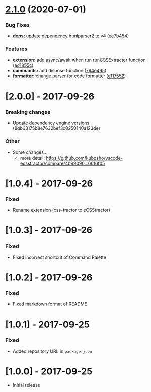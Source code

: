 # [2.1.0](https://github.com/kubosho/vscode-ecsstractor/compare/v2.0.0...v2.1.0) (2020-07-01)

### Bug Fixes

-   **deps:** update dependency htmlparser2 to v4 ([ee7b454](https://github.com/kubosho/vscode-ecsstractor/commit/ee7b454c05b9ce8c84d613c4b9016354972f60b7))

### Features

-   **extension:** add async/await when run runCSSExtractor function ([ad1855c](https://github.com/kubosho/vscode-ecsstractor/commit/ad1855ccf921d54fede73fc625fd970810e49422))
-   **commands:** add dispose function ([764e495](https://github.com/kubosho/vscode-ecsstractor/commit/764e49558a765f9adcefc2ca3dd9adc0769d4fb4))
-   **formatter:** change parser for code formatter ([e117552](https://github.com/kubosho/vscode-ecsstractor/commit/e117552a104fde3988611bae3bbc171f250105a8))

# [2.0.0] - 2017-09-26

### Breaking changes

-   Update dependency engine versions (8db63175b8e7632bef3c8250140a123de)

### Other

-   Some changes...
    -   more detail: https://github.com/kubosho/vscode-ecsstractor/compare/4b99090...66f6f05

# [1.0.4] - 2017-09-26

### Fixed

-   Rename extension (css-tractor to eCSStractor)

# [1.0.3] - 2017-09-26

### Fixed

-   Fixed incorrect shortcut of Command Palette

# [1.0.2] - 2017-09-26

### Fixed

-   Fixed markdown format of README

# [1.0.1] - 2017-09-25

### Fixed

-   Added repository URL in `package.json`

# [1.0.0] - 2017-09-25

-   Initial release
